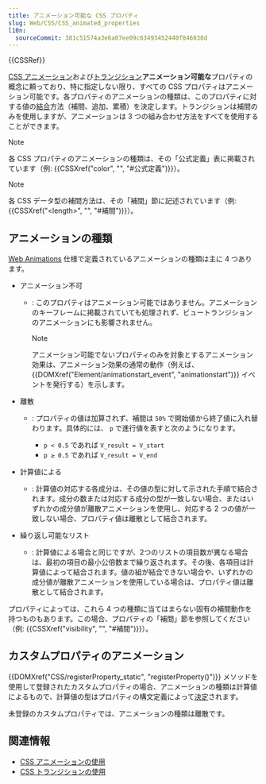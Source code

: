 ```yaml
---
title: アニメーション可能な CSS プロパティ
slug: Web/CSS/CSS_animated_properties
l10n:
  sourceCommit: 381c51574a3e6a07ee09c63493452440f046038d
---
```


{{CSSRef}}

[CSS アニメーション](/ja/docs/Web/CSS/CSS_animations)および[トランジション](/ja/docs/Web/CSS/CSS_transitions)**アニメーション可能な**プロパティの概念に頼っており、特に指定しない限り、すべての CSS プロパティはアニメーション可能です。各プロパティのアニメーションの種類は、このプロパティに対する値の[結合](https://drafts.csswg.org/css-values/#combining-values)方法（補間、追加、累積）を決定します。トランジションは補間のみを使用しますが、アニメーションは 3 つの組み合わせ方法をすべてを使用することができます。

> [!NOTE]
> 各 CSS プロパティのアニメーションの種類は、その「公式定義」表に掲載されています（例: {{CSSXref("color", "", "#公式定義")}}）。

> [!NOTE]
> 各 CSS データ型の補間方法は、その「補間」節に記述されています（例: {{CSSXref("&lt;length&gt;", "", "#補間")}}）。

## アニメーションの種類

[Web Animations](https://drafts.csswg.org/web-animations-1/#animating-properties) 仕様で定義されているアニメーションの種類は主に 4 つあります。

- アニメーション不可

  - : このプロパティはアニメーション可能ではありません。アニメーションのキーフレームに掲載されていても処理されず、ビュートランジションのアニメーションにも影響されません。

    > [!NOTE]
    > アニメーション可能でないプロパティのみを対象とするアニメーション効果は、アニメーション効果の通常の動作（例えば、 {{DOMXref("Element/animationstart_event", "animationstart")}} イベントを発行する）を示します。

- 離散

  - : プロパティの値は加算されず、補間は `50%` で開始値から終了値に入れ替わります。具体的には、 `p` で進行値を表すと次のようになります。

    - `p < 0.5` であれば `V_result = V_start`
    - `p ≥ 0.5` であれば `V_result = V_end`

- 計算値による

  - : 計算値の対応する各成分は、その値の型に対して示された手順で結合されます。成分の数または対応する成分の型が一致しない場合、またはいずれかの成分値が離散アニメーションを使用し、対応する 2 つの値が一致しない場合、プロパティ値は離散として結合されます。

- 繰り返し可能なリスト

  - : 計算値による場合と同じですが、2つのリストの項目数が異なる場合は、最初の項目の最小公倍数まで繰り返されます。その後、各項目は計算値によって結合されます。値の組が結合できない場合や、いずれかの成分値が離散アニメーションを使用している場合は、プロパティ値は離散として結合されます。

プロパティによっては、これら 4 つの種類に当てはまらない固有の補間動作を持つものもあります。この場合、プロパティの「補間」節を参照してください（例: {{CSSXref("visibility", "", "#補間")}}）。

## カスタムプロパティのアニメーション

{{DOMXref("CSS/registerProperty_static", "registerProperty()")}} メソッドを使用して登録されたカスタムプロパティの場合、アニメーションの種類は計算値によるもので、計算値の型はプロパティの構文定義によって[決定](https://drafts.css-houdini.org/css-properties-values-api/#calculation-of-computed-values)されます。

未登録のカスタムプロパティでは、アニメーションの種類は離散です。

## 関連情報

- [CSS アニメーションの使用](/ja/docs/Web/CSS/CSS_animations/Using_CSS_animations)
- [CSS トランジションの使用](/ja/docs/Web/CSS/CSS_transitions/Using_CSS_transitions)
